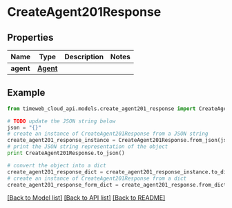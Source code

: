 # CreateAgent201Response


## Properties
Name | Type | Description | Notes
------------ | ------------- | ------------- | -------------
**agent** | [**Agent**](Agent.md) |  | 

## Example

```python
from timeweb_cloud_api.models.create_agent201_response import CreateAgent201Response

# TODO update the JSON string below
json = "{}"
# create an instance of CreateAgent201Response from a JSON string
create_agent201_response_instance = CreateAgent201Response.from_json(json)
# print the JSON string representation of the object
print CreateAgent201Response.to_json()

# convert the object into a dict
create_agent201_response_dict = create_agent201_response_instance.to_dict()
# create an instance of CreateAgent201Response from a dict
create_agent201_response_form_dict = create_agent201_response.from_dict(create_agent201_response_dict)
```
[[Back to Model list]](../README.md#documentation-for-models) [[Back to API list]](../README.md#documentation-for-api-endpoints) [[Back to README]](../README.md)


